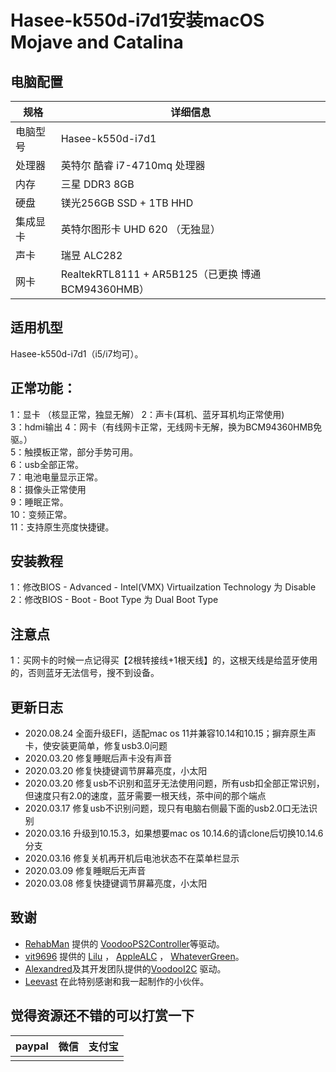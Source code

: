 # Hasee-k550d-i7d1安装macOS Mojave and Catalina
## 电脑配置

| 规格     | 详细信息                                            |
| -------- | --------------------------------------------------- |
| 电脑型号 | Hasee-k550d-i7d1                                    |
| 处理器   | 英特尔 酷睿 i7-4710mq 处理器                        |
| 内存     | 三星 DDR3 8GB                                       |
| 硬盘     | 镁光256GB SSD + 1TB HHD                             |
| 集成显卡 | 英特尔图形卡 UHD 620  （无独显）                    |
| 声卡     | 瑞昱 ALC282                                         |
| 网卡     | RealtekRTL8111 + AR5B125（已更换 博通 BCM94360HMB） |
## 适用机型
Hasee-k550d-i7d1（i5/i7均可）。    

## 正常功能：
1：显卡 （核显正常，独显无解）
2：声卡(耳机、蓝牙耳机均正常使用)  
3：hdmi输出 
4：网卡（有线网卡正常，无线网卡无解，换为BCM94360HMB免驱。）  
5：触摸板正常，部分手势可用。  
6：usb全部正常。  
7：电池电量显示正常。  
8：摄像头正常使用  
9：睡眠正常。  
10：变频正常。  
11：支持原生亮度快捷键。  

## 安装教程
1：修改BIOS - Advanced - Intel(VMX) Virtuailzation Technology 为 Disable
2：修改BIOS - Boot - Boot Type 为 Dual Boot Type   

## 注意点
1：买网卡的时候一点记得买【2根转接线+1根天线】的，这根天线是给蓝牙使用的，否则蓝牙无法信号，搜不到设备。

## 更新日志
- 2020.08.24 全面升级EFI，适配mac os 11并兼容10.14和10.15；摒弃原生声卡，使安装更简单，修复usb3.0问题
- 2020.03.20 修复睡眠后声卡没有声音
- 2020.03.20 修复快捷键调节屏幕亮度，小太阳
- 2020.03.20 修复usb不识别和蓝牙无法使用问题，所有usb扣全部正常识别，但速度只有2.0的速度，蓝牙需要一根天线，茶中间的那个端点
- 2020.03.17 修复usb不识别问题，现只有电脑右侧最下面的usb2.0口无法识别
- 2020.03.16 升级到10.15.3，如果想要mac os 10.14.6的请clone后切换10.14.6分支
- 2020.03.16 修复关机再开机后电池状态不在菜单栏显示
- 2020.03.09 修复睡眠后无声音
- 2020.03.08 修复快捷键调节屏幕亮度，小太阳

## 致谢
- [RehabMan](https://github.com/RehabMan) 提供的   [VoodooPS2Controller](https://github.com/RehabMan/OS-X-Voodoo-PS2-Controller)等驱动。    
- [vit9696](https://github.com/vit9696) 提供的 [Lilu](https://github.com/acidanthera/Lilu) ，     [AppleALC](https://github.com/acidanthera/AppleALC)   ，   [WhateverGreen](https://github.com/acidanthera/WhateverGreen)。     
- [Alexandred](https://github.com/alexandred)及其开发团队提供的[VoodooI2C](https://github.com/alexandred/VoodooI2C) 驱动。  
- [Leevast](https://github.com/leo2heaven) 在此特别感谢和我一起制作的小伙伴。
## 觉得资源还不错的可以打赏一下  

| paypal | 微信 | 支付宝 |
| ------ | ---- | ------ |
|        |      |        |

